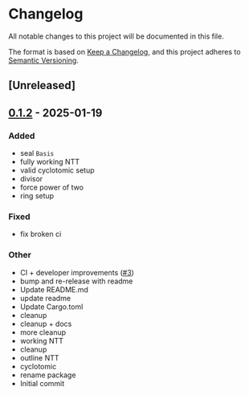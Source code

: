 # Changelog
All notable changes to this project will be documented in this file.

The format is based on [Keep a Changelog](https://keepachangelog.com/en/1.0.0/),
and this project adheres to [Semantic Versioning](https://semver.org/spec/v2.0.0.html).

## [Unreleased]

## [0.1.2](https://github.com/Autoparallel/ajtai/compare/v0.1.1...v0.1.2) - 2025-01-19

### Added
- seal `Basis`
- fully working NTT
- valid cyclotomic setup
- divisor
- force power of two
- ring setup

### Fixed
- fix broken ci

### Other
- CI + developer improvements ([#3](https://github.com/Autoparallel/ajtai/pull/3))
- bump and re-release with readme
- Update README.md
- update readme
- Update Cargo.toml
- cleanup
- cleanup + docs
- more cleanup
- working NTT
- cleanup
- outline NTT
- cyclotomic
- rename package
- Initial commit
